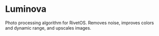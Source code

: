 # Luminova
Photo processing algorithm for RivetOS. Removes noise, improves colors and dynamic range, and upscales images.
